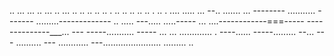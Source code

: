 .. ... ... .. ... .. ... .. .. .. .. .. . .. .. .. .. .. . .. . .... 
..... ...
--.. .......
... --------
........... -------
.........-------------
.. .....
---..... .....-----
... ....------------===-----
--------------___... ---
-----........... -----
... ... ............. . ----...... -----......... --... ---
.......... ---
............ 
---....................... 
......... 
.. 
